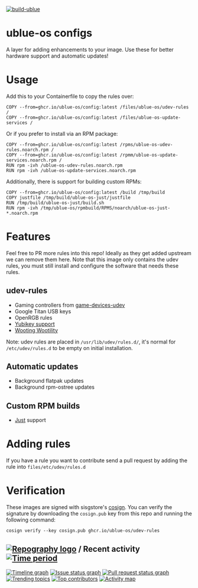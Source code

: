[![build-ublue](https://github.com/ublue-os/config/actions/workflows/build.yml/badge.svg)](https://github.com/ublue-os/config/actions/workflows/build.yml)

# ublue-os configs

A layer for adding enhancements to your image. Use these for better hardware support and automatic updates!

# Usage

Add this to your Containerfile to copy the rules over:

    COPY --from=ghcr.io/ublue-os/config:latest /files/ublue-os/udev-rules /
    COPY --from=ghcr.io/ublue-os/config:latest /files/ublue-os-update-services /
    
Or if you prefer to install via an RPM package:

    COPY --from=ghcr.io/ublue-os/config:latest /rpms/ublue-os-udev-rules.noarch.rpm /
    COPY --from=ghcr.io/ublue-os/config:latest /rpmm/ublue-os-update-services.noarch.rpm /
    RUN rpm -ivh /ublue-os-udev-rules.noarch.rpm
    RUN rpm -ivh /ublue-os-update-services.noarch.rpm

Additionally, there is support for building custom RPMs:

    COPY --from=ghcr.io/ublue-os/config:latest /build /tmp/build
    COPY justfile /tmp/build/ublue-os-just/justfile
    RUN /tmp/build/ublue-os-just/build.sh
    RUN rpm -ivh /tmp/ublue-os/rpmbuild/RPMS/noarch/ublue-os-just-*.noarch.rpm

# Features

Feel free to PR more rules into this repo! Ideally as they get added upstream we can remove them here. Note that this image only contains the udev rules, you must still install and configure the software that needs these rules.

## udev-rules

- Gaming controllers from [game-devices-udev](https://gitlab.com/jntesteves/game-devices-udev/) 
- Google Titan USB keys
- OpenRGB rules
- [Yubikey support](https://github.com/Yubico/libfido2/tree/main/udev)
- [Wooting Wootility](https://wooting.io/wootility)

Note: udev rules are placed in `/usr/lib/udev/rules.d/`, it's normal for `/etc/udev/rules.d` to be empty on initial installation. 

## Automatic updates

- Background flatpak updates
- Background rpm-ostree updates

## Custom RPM builds

- [Just](https://github.com/casey/just) support

# Adding rules

If you have a rule you want to contribute send a pull request by adding the rule into `files/etc/udev/rules.d`

# Verification

These images are signed with sisgstore's [cosign](https://docs.sigstore.dev/cosign/overview/). You can verify the signature by downloading the `cosign.pub` key from this repo and running the following command:

    cosign verify --key cosign.pub ghcr.io/ublue-os/udev-rules
    
## [![Repography logo](https://images.repography.com/logo.svg)](https://repography.com) / Recent activity [![Time period](https://images.repography.com/35181738/ublue-os/config/recent-activity/T0Pa2apPYwHMixrcCV3Uqb0q0CYYEtoNogUxrGLx_44/ktMjGfqYgbIT8oaj-vwafgnfXyAGRUbKQkejtxhCscI_badge.svg)](https://repography.com)
[![Timeline graph](https://images.repography.com/35181738/ublue-os/config/recent-activity/T0Pa2apPYwHMixrcCV3Uqb0q0CYYEtoNogUxrGLx_44/ktMjGfqYgbIT8oaj-vwafgnfXyAGRUbKQkejtxhCscI_timeline.svg)](https://github.com/ublue-os/config/commits)
[![Issue status graph](https://images.repography.com/35181738/ublue-os/config/recent-activity/T0Pa2apPYwHMixrcCV3Uqb0q0CYYEtoNogUxrGLx_44/ktMjGfqYgbIT8oaj-vwafgnfXyAGRUbKQkejtxhCscI_issues.svg)](https://github.com/ublue-os/config/issues)
[![Pull request status graph](https://images.repography.com/35181738/ublue-os/config/recent-activity/T0Pa2apPYwHMixrcCV3Uqb0q0CYYEtoNogUxrGLx_44/ktMjGfqYgbIT8oaj-vwafgnfXyAGRUbKQkejtxhCscI_prs.svg)](https://github.com/ublue-os/config/pulls)
[![Trending topics](https://images.repography.com/35181738/ublue-os/config/recent-activity/T0Pa2apPYwHMixrcCV3Uqb0q0CYYEtoNogUxrGLx_44/ktMjGfqYgbIT8oaj-vwafgnfXyAGRUbKQkejtxhCscI_words.svg)](https://github.com/ublue-os/config/commits)
[![Top contributors](https://images.repography.com/35181738/ublue-os/config/recent-activity/T0Pa2apPYwHMixrcCV3Uqb0q0CYYEtoNogUxrGLx_44/ktMjGfqYgbIT8oaj-vwafgnfXyAGRUbKQkejtxhCscI_users.svg)](https://github.com/ublue-os/config/graphs/contributors)
[![Activity map](https://images.repography.com/35181738/ublue-os/config/recent-activity/T0Pa2apPYwHMixrcCV3Uqb0q0CYYEtoNogUxrGLx_44/ktMjGfqYgbIT8oaj-vwafgnfXyAGRUbKQkejtxhCscI_map.svg)](https://github.com/ublue-os/config/commits)

